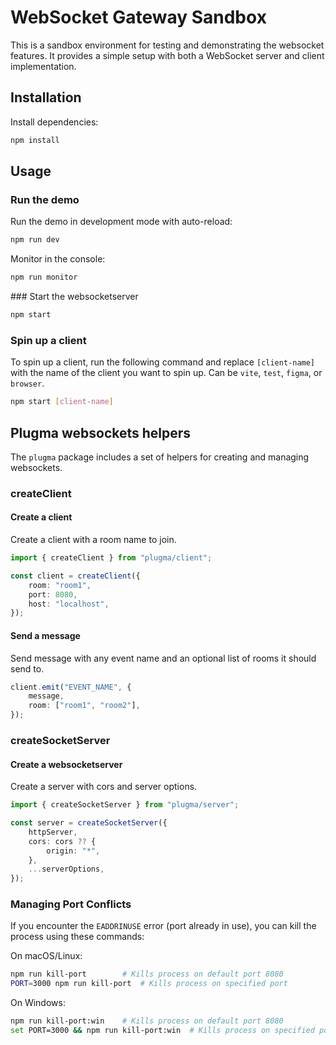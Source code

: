 # WebSocket Gateway Sandbox

This is a sandbox environment for testing and demonstrating the websocket features. It provides a simple setup with both a WebSocket server and client implementation.

## Installation

Install dependencies:

```bash
npm install
```

## Usage

### Run the demo

Run the demo in development mode with auto-reload:
```bash
npm run dev
```

Monitor in the console:

```bash
npm run monitor
```

### Start the websocketserver

```bash
npm start
```

### Spin up a client

To spin up a client, run the following command and replace `[client-name]` with the name of the client you want to spin up. Can be `vite`, `test`, `figma`, or `browser`.

```bash
npm start [client-name]
```

## Plugma websockets helpers

The `plugma` package includes a set of helpers for creating and managing websockets.

### createClient

#### Create a client

Create a client with a room name to join.

```ts
import { createClient } from "plugma/client";

const client = createClient({
    room: "room1",
    port: 8080,
    host: "localhost",
});
```

#### Send a message

Send message with any event name and an optional list of rooms it should send to.

```ts
client.emit("EVENT_NAME", {
    message,
    room: ["room1", "room2"],
});
```

### createSocketServer

#### Create a websocketserver

Create a server with cors and server options.

```ts
import { createSocketServer } from "plugma/server";

const server = createSocketServer({
    httpServer,
    cors: cors ?? {
        origin: "*",
    },
    ...serverOptions,
});
```

### Managing Port Conflicts

If you encounter the `EADDRINUSE` error (port already in use), you can kill the process using these commands:

On macOS/Linux:

```bash
npm run kill-port        # Kills process on default port 8080
PORT=3000 npm run kill-port  # Kills process on specified port
```

On Windows:

```bash
npm run kill-port:win    # Kills process on default port 8080
set PORT=3000 && npm run kill-port:win  # Kills process on specified port
```
